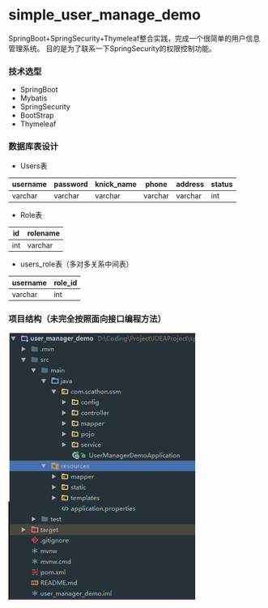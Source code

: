 # simple_user_manage_demo
SpringBoot+SpringSecurity+Thymeleaf整合实践，完成一个很简单的用户信息管理系统。
目的是为了联系一下SpringSecurity的权限控制功能。

### 技术选型
* SpringBoot
* Mybatis
* SpringSecurity
* BootStrap
* Thymeleaf

### 数据库表设计

* Users表

|username|password|knick_name|phone|address|status 
------ | ------ | ------ | ------ | ------ | ------ 
varchar | varchar| varchar| varchar|varchar|int

* Role表

|id|rolename|
----|----|
int|varchar

* users_role表（多对多关系中间表）

|username|role_id
--------|--------
|varchar|int

### 项目结构（未完全按照面向接口编程方法）

![项目结构图片](https://github.com/ScathonLin/img_repo/raw/master/spring_security/user_manage_demo/img01.png)
